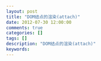```yaml
---
layout: post
title: "DOM结点的渲染(attach)"
date: 2012-07-30 12:00:00 
comments: true
categories: []
tags: []
description: "DOM结点的渲染(attach)"
keywords: 
---
```



 
  
  
 
 
  
   
   
  
 
 
  
  
 
 
  
  
 
 
  
  
 
 
  
  
 


